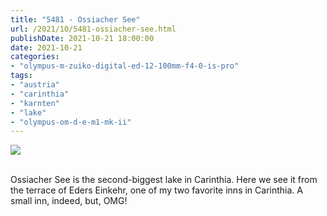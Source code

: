 ```yaml
---
title: "5481 - Ossiacher See"
url: /2021/10/5481-ossiacher-see.html
publishDate: 2021-10-21 18:00:00
date: 2021-10-21
categories:
- "olympus-m-zuiko-digital-ed-12-100mm-f4-0-is-pro"
tags:
- "austria"
- "carinthia"
- "karnten"
- "lake"
- "olympus-om-d-e-m1-mk-ii"
---
```

<div class="container">
<div class="center"><a target="_blank" href="https://d25zfm9zpd7gm5.cloudfront.net/1200x1200/2019/20190815_164000_lr.jpg"><img class="webfeedsFeaturedVisual" src="https://d25zfm9zpd7gm5.cloudfront.net/0600x0600/2019/20190815_164000_lr.jpg" /></a></div>
</div>
<br />

Ossiacher See is the second-biggest lake in Carinthia. Here
we see it from the terrace of Eders Einkehr, one of my two
favorite inns in Carinthia. A small inn, indeed, but, OMG!
